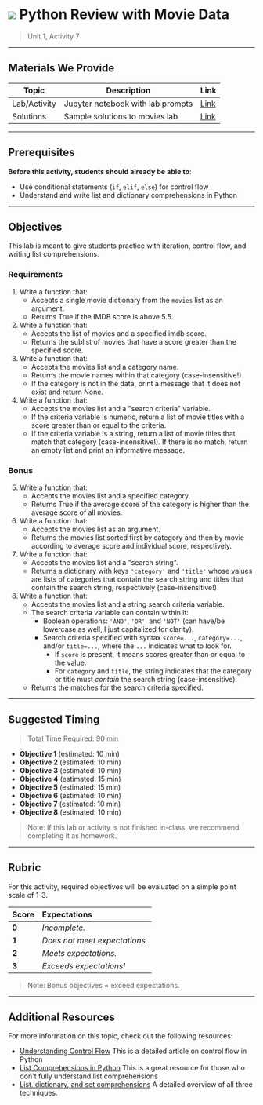 <!---
Questions? Comments?:

1. Log an issue to this repo to alert us of a problem.
2. Suggest an edit yourself by forking this repo, making edits, and submitting a pull request with your changes back to our master branch.
3. Reach out to the data team on Slack and share your thoughts!

--->

# ![](https://ga-dash.s3.amazonaws.com/production/assets/logo-9f88ae6c9c3871690e33280fcf557f33.png) Python Review with Movie Data

> Unit 1, Activity 7

<!--- Unit and sequence information. This template is an instructor-facing description for a given activity or lab. --->

---

## Materials We Provide

<!--- This section is a table of contents for the activity. The table structure breaks down repo resources into types, distinguishing between  notebooks and supporting materials. Note that the table below demonstrates the total possible range of materials; most lessons won't require all of the categories below. Also note that every item in the repo should get its own line and link, like the example shown for data. --->

| Topic | Description | Link |
| --- | --- | --- |
| Lab/Activity |  Jupyter notebook with lab prompts | [Link](./python-movies-lab.ipynb)|
| Solutions | Sample solutions to movies lab | [Link](./solution-code/python-movies-lab-solutions.ipynb)|

---

## Prerequisites

<!--- This section explains the relevant prerequisites; in other words, what do students need to know to be able to benefit and perform the tasks required in this activity/lab? List all relevant skills or prior learning objectives --->

**Before this activity, students should already be able to**:

- Use conditional statements (`if`, `elif`, `else`) for control flow
- Understand and write list and dictionary comprehensions in Python

---

## Objectives

<!--- This section lists the learning objectives of the activity or lab.  --->

This lab is meant to give students practice with iteration, control flow, and writing list comprehensions.

<!--- This section lists the exact requirements students have to perform in order to "complete" the activity.  --->

### Requirements

1. Write a function that:
    - Accepts a single movie dictionary from the `movies` list as an argument.
    - Returns True if the IMDB score is above 5.5.
2. Write a function that:
    - Accepts the list of movies and a specified imdb score.
    - Returns the sublist of movies that have a score greater than the specified score.
3. Write a function that:
    - Accepts the movies list and a category name.
    - Returns the movie names within that category (case-insensitive!)
    - If the category is not in the data, print a message that it does not exist and return None.
4. Write a function that:
    - Accepts the movies list and a "search criteria" variable.
    - If the criteria variable is numeric, return a list of movie titles with a score greater than or equal to the criteria.
    - If the criteria variable is a string, return a list of movie titles that match that category (case-insensitive!). If there is no match, return an empty list and print an informative message.

<!--- If there are any bonus objectives, list them here. Bonus objectives are items that are not officially required in order to "complete" a given activity, but are provided as suggested enrichment for students who want additional challenges.--->

### Bonus

5. Write a function that:
    - Accepts the movies list and a specified category.
    - Returns True if the average score of the category is higher than the average score of all movies.
6. Write a function that:
    - Accepts the movies list as an argument.
    - Returns the movies list sorted first by category and then by movie according to average score and individual score, respectively.
7. Write a function that:
    - Accepts the movies list and a "search string".
    - Returns a dictionary with keys `'category'` and `'title'` whose values are lists of categories that contain the search string and titles that contain the search string, respectively (case-insensitive!)
8. Write a function that:
    - Accepts the movies list and a string search criteria variable.
    - The search criteria variable can contain within it:
      - Boolean operations: `'AND'`, `'OR'`, and `'NOT'` (can have/be lowercase as well, I just capitalized for clarity).
      - Search criteria specified with syntax `score=...`, `category=...`, and/or `title=...`, where the `...` indicates what to look for.
        - If `score` is present, it means scores greater than or equal to the value.
        - For `category` and `title`, the string indicates that the category or title must _contain_ the search string (case-insensitive).
    - Returns the matches for the search criteria specified.

---

## Suggested Timing

<!--- This section outlines the lesson plan with relevant sections and subsections, providing both the total time required as well as suggestions for timing in each section --->

> Total Time Required: 90 min

- **Objective 1** (estimated: 10 min)
- **Objective 2** (estimated: 10 min)
- **Objective 3** (estimated: 10 min)
- **Objective 4** (estimated: 15 min)
- **Objective 5** (estimated: 15 min)
- **Objective 6** (estimated: 10 min)
- **Objective 7** (estimated: 10 min)
- **Objective 8** (estimated: 10 min)

> Note: If this lab or activity is not finished in-class, we recommend completing it as homework.

---

## Rubric

For this activity, required objectives will be evaluated on a simple point scale of 1-3.

Score | Expectations
:--- | :---
**0** | _Incomplete._
**1** | _Does not meet expectations._
**2** | _Meets expectations._
**3** | _Exceeds expectations!_

> Note: Bonus objectives = exceed expectations.

---

## Additional Resources

<!--- List of potential sources that may help or inform the students' ability to complete the tasks required. This might include reference sites, examples, or tutorials for "getting started." --->

For more information on this topic, check out the following resources:

- [Understanding Control Flow](https://www.codeproject.com/Articles/663666/Python-Basics-Understanding-The-Flow-Control-State) This is a detailed article on control flow in Python
- [List Comprehensions in Python](http://www.pythonforbeginners.com/basics/list-comprehensions-in-python) This is a great resource for those who don't fully understand list comprehensions
- [List, dictionary, and set comprehensions](https://www.smallsurething.com/list-dict-and-set-comprehensions-by-example/) A detailed overview of all three techniques.